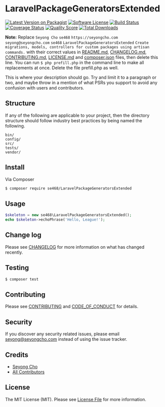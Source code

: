 # LaravelPackageGeneratorsExtended

[![Latest Version on Packagist][ico-version]][link-packagist]
[![Software License][ico-license]](LICENSE.md)
[![Build Status][ico-travis]][link-travis]
[![Coverage Status][ico-scrutinizer]][link-scrutinizer]
[![Quality Score][ico-code-quality]][link-code-quality]
[![Total Downloads][ico-downloads]][link-downloads]

**Note:** Replace ```Seyong Cho``` ```se468``` ```https://seyongcho.com``` ```seyong@seyongcho.com``` ```se468``` ```LaravelPackageGeneratorsExtended``` ```Create migrations, models, controllers for custom packages using artisan commands.``` with their correct values in [README.md](README.md), [CHANGELOG.md](CHANGELOG.md), [CONTRIBUTING.md](CONTRIBUTING.md), [LICENSE.md](LICENSE.md) and [composer.json](composer.json) files, then delete this line. You can run `$ php prefill.php` in the command line to make all replacements at once. Delete the file prefill.php as well.

This is where your description should go. Try and limit it to a paragraph or two, and maybe throw in a mention of what
PSRs you support to avoid any confusion with users and contributors.

## Structure

If any of the following are applicable to your project, then the directory structure should follow industry best practices by being named the following.

```
bin/        
config/
src/
tests/
vendor/
```


## Install

Via Composer

``` bash
$ composer require se468/LaravelPackageGeneratorsExtended
```

## Usage

``` php
$skeleton = new se468\LaravelPackageGeneratorsExtended();
echo $skeleton->echoPhrase('Hello, League!');
```

## Change log

Please see [CHANGELOG](CHANGELOG.md) for more information on what has changed recently.

## Testing

``` bash
$ composer test
```

## Contributing

Please see [CONTRIBUTING](CONTRIBUTING.md) and [CODE_OF_CONDUCT](CODE_OF_CONDUCT.md) for details.

## Security

If you discover any security related issues, please email seyong@seyongcho.com instead of using the issue tracker.

## Credits

- [Seyong Cho][link-author]
- [All Contributors][link-contributors]

## License

The MIT License (MIT). Please see [License File](LICENSE.md) for more information.

[ico-version]: https://img.shields.io/packagist/v/se468/LaravelPackageGeneratorsExtended.svg?style=flat-square
[ico-license]: https://img.shields.io/badge/license-MIT-brightgreen.svg?style=flat-square
[ico-travis]: https://img.shields.io/travis/se468/LaravelPackageGeneratorsExtended/master.svg?style=flat-square
[ico-scrutinizer]: https://img.shields.io/scrutinizer/coverage/g/se468/LaravelPackageGeneratorsExtended.svg?style=flat-square
[ico-code-quality]: https://img.shields.io/scrutinizer/g/se468/LaravelPackageGeneratorsExtended.svg?style=flat-square
[ico-downloads]: https://img.shields.io/packagist/dt/se468/LaravelPackageGeneratorsExtended.svg?style=flat-square

[link-packagist]: https://packagist.org/packages/se468/LaravelPackageGeneratorsExtended
[link-travis]: https://travis-ci.org/se468/LaravelPackageGeneratorsExtended
[link-scrutinizer]: https://scrutinizer-ci.com/g/se468/LaravelPackageGeneratorsExtended/code-structure
[link-code-quality]: https://scrutinizer-ci.com/g/se468/LaravelPackageGeneratorsExtended
[link-downloads]: https://packagist.org/packages/se468/LaravelPackageGeneratorsExtended
[link-author]: https://github.com/se468
[link-contributors]: ../../contributors
